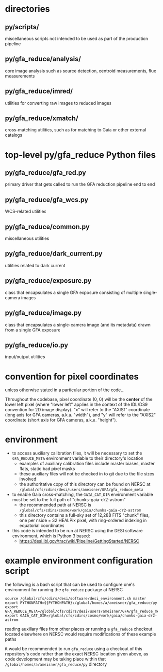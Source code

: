 # directories

## py/scripts/
miscellaneous scripts not intended to be used as part of the production pipeline

## py/gfa_reduce/analysis/
core image analysis such as source detection, centroid measurements, flux measurements

## py/gfa_reduce/imred/
utilities for converting raw images to reduced images

## py/gfa_reduce/xmatch/
cross-matching utilities, such as for matching to Gaia or other external catalogs

# top-level py/gfa_reduce Python files

## py/gfa_reduce/gfa_red.py
primary driver that gets called to run the GFA reduction pipeline end to end

## py/gfa_reduce/gfa_wcs.py
WCS-related utilities

## py/gfa_reduce/common.py
miscellaneous utilities

## py/gfa_reduce/dark_current.py
utilities related to dark current

## py/gfa_reduce/exposure.py
class that encapsulates a single GFA exposure consisting of multiple single-camera images

## py/gfa_reduce/image.py
class that encapsulates a single-camera image (and its metadata) drawn from a single GFA exposure

## py/gfa_reduce/io.py
input/output utilities

# convention for pixel coordinates
unless otherwise stated in a particular portion of the code...

Throughout the codebase, pixel coordinate (0, 0) will be the **center** of the lower left pixel (where "lower left" applies in the context of the IDL/DS9 convention for 2D image display). "x" will refer to the "AXIS1" coordinate (long axis for GFA cameras, a.k.a. "width"), and "y" will refer to the "AXIS2" coordinate (short axis for GFA cameras, a.k.a. "height").

# environment
* to access auxiliary calibration files, it will be necessary to set the `GFA_REDUCE_META` environment variable to their directory's location
  * examples of auxiliary calibration files include master biases, master flats, static bad pixel masks
  * these auxiliary files will not be checked in to git due to the file sizes involved
  * the authoritative copy of this directory can be found on NERSC at `/global/cfs/cdirs/desi/users/ameisner/GFA/gfa_reduce_meta`
* to enable Gaia cross-matching, the `GAIA_CAT_DIR` environment variable must be set to the full path of "chunks-gaia-dr2-astrom"
  * the recommended path at NERSC is `/global/cfs/cdirs/cosmo/work/gaia/chunks-gaia-dr2-astrom`
  * this directory contains a full-sky set of 12,288 FITS "chunk" files, one per nside = 32 HEALPix pixel, with ring-ordered indexing in equatorial coordinates
* this code is intended to be run at NERSC using the DESI software environment, which is Python 3 based:
  * https://desi.lbl.gov/trac/wiki/Pipeline/GettingStarted/NERSC

# example environment configuration script

the following is a bash script that can be used to configure one's environment for running the `gfa_reduce` package at NERSC

    source /global/cfs/cdirs/desi/software/desi_environment.sh master
    export PYTHONPATH=${PYTHONPATH}:/global/homes/a/ameisner/gfa_reduce/py
    export GFA_REDUCE_META=/global/cfs/cdirs/desi/users/ameisner/GFA/gfa_reduce_meta
    export GAIA_CAT_DIR=/global/cfs/cdirs/cosmo/work/gaia/chunks-gaia-dr2-astrom

reading auxiliary files from other places or running a `gfa_reduce` checkout located elsewhere on NERSC would require modifications of these example paths

it would be recommended to run `gfa_reduce` using a checkout of this repository's code rather than the exact NERSC location given above, as code development may be taking place within that `/global/homes/a/ameisner/gfa_reduce/py` directory